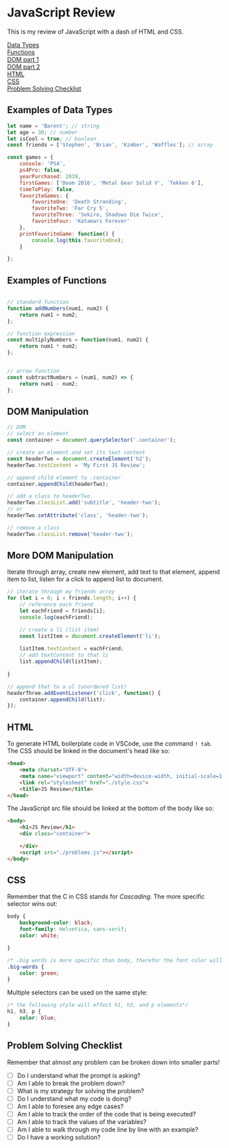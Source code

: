 # JavaScript Review
This is my review of JavaScript with a dash of HTML and CSS.

[Data Types](##examples-of-data-types)\
[Functions](##examples-of-functions)\
[DOM part 1](##dom-manipulation)\
[DOM part 2](##more-dom-manipulation)\
[HTML](##html)\
[CSS](##css)\
[Problem Solving Checklist](##problem-solving-checklist)

## Examples of Data Types
```javascript
let name = 'Barent'; // string
let age = 30; // number
let isCool = true; // boolean 
const friends = ['Stephen', 'Brian', 'Kimber', 'Waffles']; // array

const games = {
    console: 'PS4',
    ps4Pro: false,
    yearPurchased: 2019,
    firstGames: ['Doom 2016', 'Metal Gear Solid V', 'Tekken 6'],
    timeToPlay: false,
    favoriteGames: {
        favoriteOne: 'Death Stranding',
        favoriteTwo: 'Far Cry 5',
        favoriteThree: 'Sekiro, Shadows Die Twice',
        favoriteFour: 'Katamari Forever'
    },
    printFavoriteGame: function() {
        console.log(this.favoriteOne);
    }

};
```

## Examples of Functions
```javascript

// standard function
function addNumbers(num1, num2) {
    return num1 + num2;
};

// function expression
const multiplyNumbers = function(num1, num2) {
    return num1 * num2;
};


// arrow function 
const subtractNumbers = (num1, num2) => {
    return num1 - num2;
};
```

## DOM Manipulation 
```javascript
// DOM 
// select an element
const container = document.querySelector('.container');

// create an element and set its text content
const headerTwo = document.createElement('h2');
headerTwo.textContent = 'My First JS Review'; 

// append child element to .container
container.appendChild(headerTwo);

// add a class to headerTwo
headerTwo.classList.add('subtitle', 'header-two');
// or 
headerTwo.setAttribute('class', 'header-two');

// remove a class
headerTwo.classList.remove('header-two');
```

## More DOM Manipulation
Iterate through array, create new element, add text to that element, append item to list, listen for a click to append list to document.
```javascript
// iterate through my friends array
for (let i = 0; i < friends.length; i++) {
    // reference each friend
    let eachFriend = friends[i];
    console.log(eachFriend);

    // create a li (list item)
    const listItem = document.createElement('li');
    
    listItem.textContent = eachFriend;
    // add textContent to that li
    list.appendChild(listItem);
    
}

// append that to a ul (unordered list)
headerThree.addEventListener('click', function() {
    container.appendChild(list);
});
```

## HTML
To generate HTML boilerplate code in VSCode, use the command `! tab`.  \
The CSS should be linked in the document's head like so:
```html
<head>
    <meta charset="UTF-8">
    <meta name="viewport" content="width=device-width, initial-scale=1.0">
    <link rel="stylesheet" href="./style.css">
    <title>JS Review</title>
</head>
```

The JavaScript src file should be linked at the bottom of the body like so:
```html
<body>
    <h1>JS Review</h1>
    <div class="container">

    </div>
    <script src="./problems.js"></script>
</body>
```

## CSS
Remember that the C in CSS stands for _Cascading_. The more specific selector wins out:
```css
body {
    background-color: black;
    font-family: Helvetica, sans-serif;
    color: white;

}

/* .big words is more specific than body, therefor the font color will be green*/
.big-words {
    color: green;
}
```

Multiple selectors can be used on the same style:
```css
/* the following style will effect h1, h3, and p elements*/
h1, h3, p {
    color: blue;
}
```

## Problem Solving Checklist
Remember that almost any problem can be broken down into smaller parts!

- [ ] Do I understand what the prompt is asking?
- [ ] Am I able to break the problem down?
- [ ] What is my strategy for solving the problem?
- [ ] Do I understand what my code is doing?
- [ ] Am I able to foresee any edge cases?
- [ ] Am I able to track the order of the code that is being executed?
- [ ] Am I able to track the values of the variables?
- [ ] Am I able to walk through my code line by line with an example?
- [ ] Do I have a working solution?